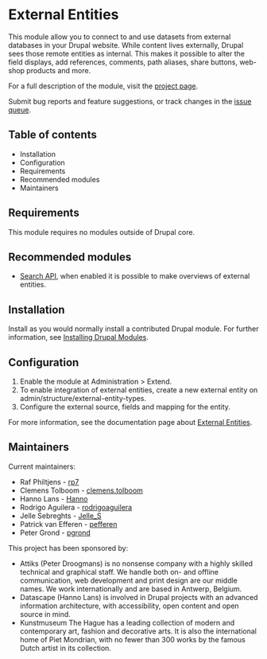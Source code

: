 # External Entities

This module allow you to connect to and use datasets from external databases in
your Drupal website. While content lives externally, Drupal sees those remote
entities as internal. This makes it possible to alter the field displays, add
references, comments, path aliases, share buttons, web-shop products and more.

For a full description of the module, visit the 
[project page](https://www.drupal.org/project/external_entities).

Submit bug reports and feature suggestions, or track changes in the
[issue queue](https://www.drupal.org/project/issues/external_entities).


## Table of contents

- Installation
- Configuration
- Requirements
- Recommended modules
- Maintainers


## Requirements

This module requires no modules outside of Drupal core.


## Recommended modules

- [Search API](https://www.drupal.org/project/search_api), when enabled
it is possible to make overviews of external entities.


## Installation

Install as you would normally install a contributed Drupal module. For further
information, see
[Installing Drupal Modules](https://www.drupal.org/docs/extending-drupal/installing-drupal-modules).


## Configuration

1. Enable the module at Administration > Extend.
2. To enable integration of external entities, create a new external entity on
   admin/structure/external-entity-types.
3. Configure the external source, fields and mapping for the entity.

For more information, see the documentation page about
[External Entities](https://www.drupal.org/docs/contributed-modules/external-entities).


## Maintainers

Current maintainers:
- Raf Philtjens - [rp7](https://www.drupal.org/u/rp7)
- Clemens Tolboom - [clemens.tolboom](https://www.drupal.org/u/clemenstolboom)
- Hanno Lans - [Hanno](https://www.drupal.org/u/hanno)
- Rodrigo Aguilera - [rodrigoaguilera](https://www.drupal.org/u/rodrigoaguilera)
- Jelle Sebreghts - [Jelle_S](https://www.drupal.org/u/jelle_s)
- Patrick van Efferen - [pefferen](https://www.drupal.org/u/pefferen)
- Peter Grond - [pgrond](https://www.drupal.org/u/pgrond)

This project has been sponsored by:
- Attiks (Peter Droogmans) is no nonsense company with a highly skilled
  technical and graphical staff. We handle both on- and offline communication,
  web development and print design are our middle names. We work
  internationally and are based in Antwerp, Belgium.
- Datascape (Hanno Lans) is involved in Drupal projects with an advanced
  information architecture, with accessibility, open content and open source in
  mind.
- Kunstmuseum The Hague has a leading collection of modern and contemporary art,
  fashion and decorative arts. It is also the international home of Piet Mondrian,
  with no fewer than 300 works by the famous Dutch artist in its collection.
